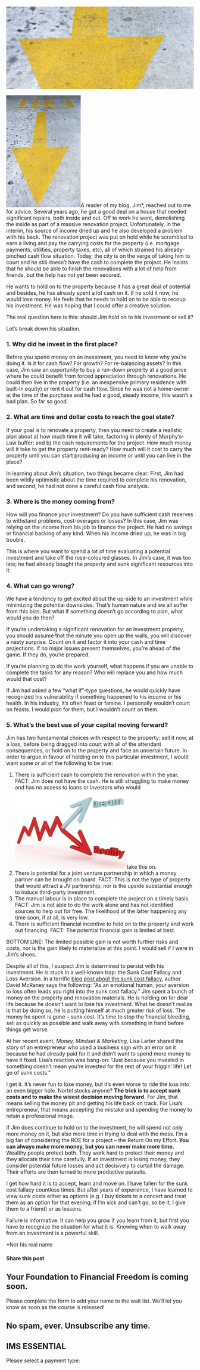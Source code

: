 ![exit arrow](attachments/exit-arrow-1470946-639x852-qdc6crp5rpm0nhkoedao3cjvtinp6cfqlffsh68byg.jpg)

![](attachments/exit-arrow-1470946-639x852-200x300.jpg)A reader of my blog, Jim\*, reached out to me for advice. Several years ago, he got a good deal on a house that needed significant repairs, both inside and out. Off to work he went, demolishing the inside as part of a massive renovation project. Unfortunately, in the interim, his source of income dried up and he also developed a problem with his back. The renovation project was put on hold while he scrambled to earn a living and pay the carrying costs for the property (i.e. mortgage payments, utilities, property taxes, etc), all of which strained his already-pinched cash flow situation. Today, the city is on the verge of taking him to court and he still doesn’t have the cash to complete the project. He insists that he should be able to finish the renovations with a lot of help from friends, but the help has not yet been secured.

He wants to hold on to the property because it has a great deal of potential and besides, he has already spent a lot cash on it. If he sold it now, he would lose money. He feels that he needs to hold on to be able to recoup his investment. He was hoping that I could offer a creative solution.

The real question here is this: should Jim hold on to his investment or sell it?

Let’s break down his situation.

### 1\. Why did he invest in the first place?

Before you spend money on an investment, you need to know why you’re doing it. Is it for cash flow? For growth? For re-balancing assets? In this case, Jim saw an opportunity to buy a run-down property at a good price where he could benefit from forced appreciation through renovations. He could then live in the property (i.e. an inexpensive primary residence with built-in equity) or rent it out for cash flow. Since he was not a home-owner at the time of the purchase and he had a good, steady income, this wasn’t a bad plan. So far so good.

### 2\. What are time and dollar costs to reach the goal state?

If your goal is to renovate a property, then you need to create a realistic plan about a) how much time it will take, factoring in plenty of Murphy’s-Law buffer; and b) the cash requirements for the project. How much money will it take to get the property rent-ready? How much will it cost to carry the property until you can start producing an income or until you can live in the place?

In learning about Jim’s situation, two things became clear: First, Jim had been wildly optimistic about the time required to complete his renovation, and second, he had not done a careful cash flow analysis.

### 3\. Where is the money coming from?

How will you finance your investment? Do you have sufficient cash reserves to withstand problems, cost-overages or losses? In this case, Jim was relying on the income from his job to finance the project. He had no savings or financial backing of any kind. When his income dried up, he was in big trouble.

This is where you want to spend a lot of time evaluating a potential investment and take off the rose-coloured glasses. In Jim’s case, it was too late; he had already bought the property and sunk significant resources into it.

### 4\. What can go wrong?

We have a tendency to get excited about the up-side to an investment while minimizing the potential downsides. That’s human nature and we all suffer from this bias. But what if something doesn’t go according to plan, what would you do then?

If you’re undertaking a significant renovation for an investment property, you should assume that the minute you open up the walls, you will discover a nasty surprise. Count on it and factor it into your cash and time projections. If no major issues present themselves, you’re ahead of the game. If they do, you’re prepared.

If you’re planning to do the work yourself, what happens if you are unable to complete the tasks for any reason? Who will replace you and how much would that cost?

If Jim had asked a few “what if”-type questions, he would quickly have recognized his vulnerability if something happened to his income or his health. In his industry, it’s often feast or famine. I personally wouldn’t count on feasts. I would *plan* for them, but I wouldn’t *count* on them.

### 5\. What’s the best use of your capital moving forward?

Jim has two fundamental choices with respect to the property: sell it now, at a loss, before being dragged into court with all of the attendant consequences, or hold on to the property and face an uncertain future. In order to argue in favour of holding on to this particular investment, I would want some or all of the following to be true:

1. There is sufficient cash to complete the renovation within the year. FACT: Jim does not have the cash. He is still struggling to make money and has no access to loans or investors who would ![dream-graph](attachments/dream-graph-300x210.jpg)take this on.
2. There is potential for a joint venture partnership in which a money partner can be brought on board. FACT: This is not the type of property that would attract a JV partnership, nor is the upside substantial enough to induce third-party investment.
3. The manual labour is in place to complete the project on a timely basis. FACT: Jim is not able to do the work alone and has not identified sources to help out for free. The likelihood of the latter happening any time soon, if at all, is very low.
4. There is sufficient financial incentive to hold on to the property and work out financing. FACT: The potential financial gain is limited at best.

BOTTOM LINE: The limited possible gain is not worth further risks and costs, nor is the gain likely to materialize at this point. I would sell if I were in Jim’s shoes.

Despite all of this, I suspect Jim is determined to persist with his investment. He is stuck in a well-known trap: the Sunk Cost Fallacy and Loss Aversion. In a terrific [blog post about the sunk cost fallacy](https://youarenotsosmart.com/2011/03/25/the-sunk-cost-fallacy/), author David McRaney says the following: “As an emotional human, your aversion to loss often leads you right into the sunk cost fallacy.” Jim spent a bunch of money on the property and renovation materials. He is holding on for dear life because he doesn’t want to lose his investment. What he doesn’t realize is that by doing so, he is putting himself at much greater risk of loss. The money he spent is gone – sunk cost. It’s time to stop the financial bleeding, sell as quickly as possible and walk away with something in hand before things get worse.

At her recent event, *Money, Mindset & Marketing,* Lisa Larter shared the story of an entrepreneur who used a business sign with an error on it because he had already paid for it and didn’t want to spend more money to have it fixed. Lisa’s reaction was bang-on: “Just because you invested in something doesn’t mean you’re invested for the rest of your friggin’ life! Let go of sunk costs.”

I get it. It’s never fun to lose money, but it’s even worse to ride the loss into an even bigger hole. Nortel stocks anyone? **The trick is to accept sunk costs and to make the wisest decision moving forward.** For Jim, that means selling the money pit and getting his life back on track. For Lisa’s entrepreneur, that means accepting the mistake and spending the money to retain a professional image.

If Jim does continue to hold on to the investment, he will spend not only more money on it, but also more time in trying to deal with the mess. I’m a big fan of considering the ROE for a project – the Return On my Effort. **You can always make more money, but you can never make more time.** Wealthy people protect both. They work hard to protect their money and they allocate their time carefully. If an investment is losing money, they consider potential future losses and act decisively to curtail the damage. Their efforts are then turned to more productive pursuits.

I get how hard it is to accept, learn and move on. I have fallen for the sunk cost fallacy countless times. But after years of experience, I have learned to view sunk costs either as options (e.g. I buy tickets to a concert and treat them as an option for that evening; if I’m sick and can’t go, so be it, I give them to a friend) or as lessons.

Failure is informative. It can help you grow if you learn from it, but first you have to recognize the situation for what it is. Knowing when to walk away from an investment is a powerful skill.

\*Not his real name

#### Share this post

## Your Foundation to Financial Freedom is coming soon.

Please complete the form to add your name to the wait list. We’ll let you know as soon as the course is released!

## No spam, ever. Unsubscribe any time.

## IMS ESSENTIAL

Please select a payment type: